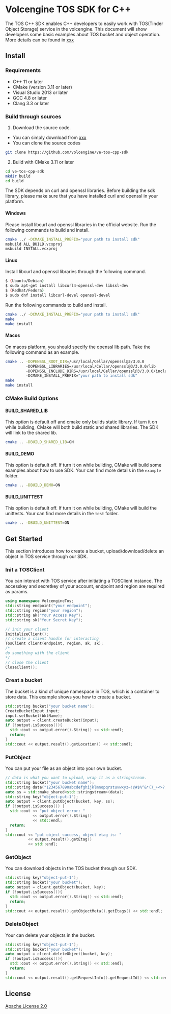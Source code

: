 # Volcengine TOS SDK for C++
The TOS C++ SDK enables C++ developers to easily work with TOS(Tinder Object Storage) service in the volcengine.
This document will show developers some basic examples about TOS bucket and object operation.
More details can be found in [xxx]()

## Install
### Requirements
- C++ 11 or later
- CMake (version 3.11 or later)
- Visual Studio 2013 or later
- GCC 4.8 or later
- Clang 3.3 or later

### Build through sources
1. Download the source code.
- You can simply download from [xxx]()
- You can clone the source codes
```bash
git clone https://github.com/volcengine/ve-tos-cpp-sdk
```
2. Build with CMake 3.11 or later
```bash
cd ve-tos-cpp-sdk
mkdir build
cd build
```

The SDK depends on curl and openssl libraries. Before building the sdk library, 
please make sure that you have installed curl and openssl in your platform.

#### Windows
Please install libcurl and openssl libraries in the official website.
Run the following commands to build and install.
```bash
cmake ../ -DCMAKE_INSTALL_PREFIX="your path to install sdk"
msbuild ALL_BUILD.vcxproj
msbuild INSTALL.vcxproj
```

#### Linux
Install libcurl and openssl libraries through the following command.
```bash
$ (Ubuntu/Debian)
$ sudo apt-get install libcurl4-openssl-dev libssl-dev
$ (Redhat/Fedora)
$ sudo dnf install libcurl-devel openssl-devel
```
Run the following commands to build and install.
```bash
cmake ../ -DCMAKE_INSTALL_PREFIX="your path to install sdk"
make
make install
```
#### Macos
On macos platform, you should specify the openssl lib path. 
Take the following command as an example.
```bash
cmake .. -DOPENSSL_ROOT_DIR=/usr/local/Cellar/openssl@3/3.0.0 
         -DOPENSSL_LIBRARIES=/usr/local/Cellar/openssl@3/3.0.0/lib 
         -DOPENSSL_INCLUDE_DIRS=/usr/local/Cellar/openssl@3/3.0.0/include
         -DCMAKE_INSTALL_PREFIX="your path to install sdk"
make
make install
```

### CMake Build Options
#### BUILD_SHARED_LIB
This option is default off and cmake only builds static library. If turn it on while building, CMake will both build static and shared libraries.
The SDK will link to the shared lib.
```bash
cmake .. -DBUILD_SHARED_LIB=ON
```
#### BUILD_DEMO
This option is default off. If turn it on while building, CMake will build some examples about how to use SDK.
Your can find more details in the ```example``` folder.
```bash
cmake .. -DBUILD_DEMO=ON
```
#### BUILD_UNITTEST
This option is default off. If turn it on while building, CMake will build the unittests.
Your can find more details in the ```test``` folder.
```bash
cmake .. -DBUILD_UNITTEST=ON
```

## Get Started
This section introduces how to create a bucket, upload/download/delete an object in TOS service through our SDK.
### Init a TOSClient
You can interact with TOS service after initiating a TOSClient instance.
The accesskey and secretkey of your account, endpoint and region are required as params.

```C++
using namespace VolcengineTos;
std::string endpoint("your endpoint");
std::string region("your region");
std::string ak("Your Access Key");
std::string sk("Your Secret Key");

// init your client
InitializeClient();
// create a client handle for interacting
TosClient client(endpoint, region, ak, sk);
/*
do something with the client
*/
// close the client
CloseClient();
```

### Creat a bucket
The bucket is a kind of unique namespace in TOS, which is a container to store data.
This example shows you how to create a bucket.
```C++
std::string bucket("your bucket name");
CreateBucketInput input;
input.setBucket(bktName);
auto output = client.createBucket(input);
if (!output.isSuccess()){
  std::cout << output.error().String() << std::endl;
  return;
}
std::cout << output.result().getLocation() << std::endl;
```

### PutObject
You can put your file as an object into your own bucket.

```C++
// data is what you want to upload, wrap it as a stringstream.
std::string bucket("your bucket name");
std::string data("1234567890abcdefghijklmnopqrstuvwxyz~!@#$%^&*()_+<>?,./   :'1234567890abcdefghijklmnopqrstuvwxyz~!@#$%^&*()_+<>?,./   :'");
auto ss = std::make_shared<std::stringstream>(data);
std::string key("object-put-1");
auto output = client.putObject(bucket, key, ss);
if (!output.isSuccess()) {
  std::cout << "put object error: "
            << output.error().String()
            << std::endl;
  return;
}
std::cout << "put object success, object etag is: "
          << output.result().getEtag()
          << std::endl;
```

### GetObject
You can download objects in the TOS bucket through our SDK.

```C++
std::string key("object-put-1");
std::string bucket("your bucket");
auto output = client.getObject(bucket, key);
if (!output.isSuccess()){
  std::cout << output.error().String() << std::endl;
  return;
}
std::cout << output.result().getObjectMeta().getEtags() << std::endl;
```

### DeleteObject
Your can delete your objects in the bucket.

```C++
std::string key("object-put-1");
std::string bucket("your bucket");
auto output = client.deleteObject(bucket, key);
if (!output.isSuccess()){
  std::cout << output.error().String() << std::endl;
  return;
}
std::cout << output.result().getRequestInfo().getRequestId() << std::endl;
```

## License
[Apache License 2.0](https://www.apache.org/licenses/LICENSE-2.0.html)
